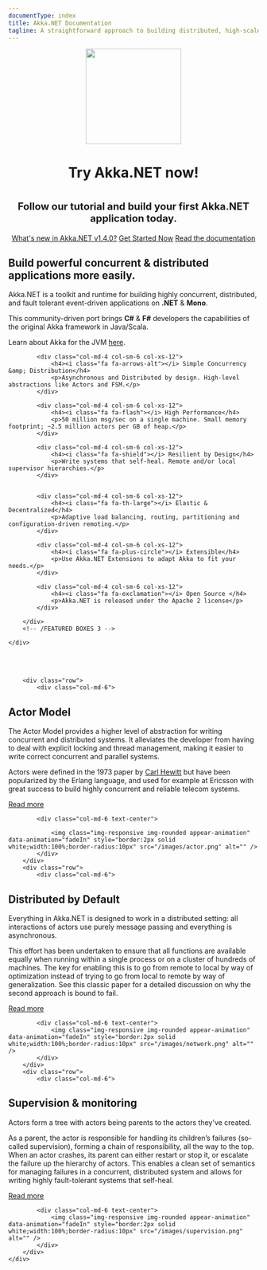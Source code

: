 ```yaml
---
documentType: index
title: Akka.NET Documentation
tagline: A straightforward approach to building distributed, high-scale applications in .NET
---
```

<!-- markdownlint-disable MD033 -->
<!-- markdownlint-disable MD009 -->
<style>
.subtitle {
    font-size:20px;
}
.jumbotron{
    text-align: center;
}
img.main-logo{
    width: 192px;
}
h2:before{
    display: none;
}
.featured-box-minimal h4:before {
    height: 0px;
    margin-top: 0px;
}
</style>

<div class="container">
    <div class="jumbotron">   
      <img src="images/mainlogo.png" class="main-logo" />
      <h1 class="title">Try <strong>Akka.NET</strong> now!</h1>
      <h1 class="title"><small class="subtitle">Follow our tutorial and build your first Akka.NET application today.</small></h1>
      <div class="options">
        <a class="btn btn-lg btn-primary" href="community/whats-new/akkadotnet-v1.4.md">What's new in Akka.NET v1.4.0?</a>
        <a class="btn btn-lg btn-primary" href="articles/intro/getting-started/tutorial-overview.md">Get Started Now</a> <a class="btn btn-lg btn-primary" href="articles/intro/what-is-akka.md">Read the documentation</a>
      </div>
    </div>
</div>

<section>
    <div class="container">
        <h2 class="lead">Build powerful concurrent &amp; distributed applications <strong>more easily</strong>.</h2>
        <p class="lead">Akka.NET is a toolkit and runtime for building highly concurrent, distributed, and fault tolerant event-driven applications on <strong>.NET</strong> &amp; <strong>Mono</strong>.</p>
        <p class="lead">This community-driven port brings <strong>C#</strong> &amp; <strong>F#</strong> developers the capabilities of the original Akka framework in Java/Scala.</p>
        <p class="lead">Learn about Akka for the JVM <a href="http://akka.io" target="_blank">here</a>.</p>
    </div>
</section>

<!-- WELCOME -->
<section>
    <div class="container">
        <!-- FEATURED BOXES 3 -->
        <div class="row featured-box-minimal">

            <div class="col-md-4 col-sm-6 col-xs-12">
                <h4><i class="fa fa-arrows-alt"></i> Simple Concurrency &amp; Distribution</h4>
                <p>Asynchronous and Distributed by design. High-level abstractions like Actors and FSM.</p>
            </div>

            <div class="col-md-4 col-sm-6 col-xs-12">
                <h4><i class="fa fa-flash"></i> High Performance</h4>
                <p>50 million msg/sec on a single machine. Small memory footprint; ~2.5 million actors per GB of heap.</p>
            </div>

            <div class="col-md-4 col-sm-6 col-xs-12">
                <h4><i class="fa fa-shield"></i> Resilient by Design</h4>
                <p>Write systems that self-heal. Remote and/or local supervisor hierarchies.</p>
            </div>


            <div class="col-md-4 col-sm-6 col-xs-12">
                <h4><i class="fa fa-th-large"></i> Elastic & Decentralized</h4>
                <p>Adaptive load balancing, routing, partitioning and configuration-driven remoting.</p>
            </div>

            <div class="col-md-4 col-sm-6 col-xs-12">
                <h4><i class="fa fa-plus-circle"></i> Extensible</h4>
                <p>Use Akka.NET Extensions to adapt Akka to fit your needs.</p>
            </div>

            <div class="col-md-4 col-sm-6 col-xs-12">
                <h4><i class="fa fa-exclamation"></i> Open Source </h4>
                <p>Akka.NET is released under the Apache 2 license</p>
            </div>

        </div>
        <!-- /FEATURED BOXES 3 -->

    </div>
</section>
<!-- /WELCOME -->
<br>
<br>
<!-- PREMIUM -->
<section class="alternate">
    <div class="container">

        <div class="row">
            <div class="col-md-6">
<h2><strong>Actor</strong> Model</h2>
                <p class="lead">
The Actor Model provides a higher level of abstraction for writing concurrent and distributed systems. It alleviates the developer from having to deal with explicit locking and thread management, making it easier to write correct concurrent and parallel systems. </p>
                <p>Actors were defined in the 1973 paper by <a href="http://en.wikipedia.org/wiki/Carl_Hewitt">Carl Hewitt</a> but have been popularized by the Erlang language, and used for example at Ericsson with great success to build highly concurrent and reliable telecom systems.</p>
                <p><a href="/articles/intro/what-problems-does-actor-model-solve.html">Read more</a></p>
            </div>

            <div class="col-md-6 text-center">

                <img class="img-responsive img-rounded appear-animation" data-animation="fadeIn" style="border:2px solid white;width:100%;border-radius:10px" src="/images/actor.png" alt="" />
            </div>
        </div>
        <div class="row">
            <div class="col-md-6">
<h2><strong>Distributed</strong> by Default</h2>
                <p class="lead">
Everything in Akka.NET is designed to work in a distributed setting: all interactions of actors use purely message passing and everything is asynchronous.
</p>
                <p>This effort has been undertaken to ensure that all functions are available equally when running within a single process or on a cluster of hundreds of machines. The key for enabling this is to go from remote to local by way of optimization instead of trying to go from local to remote by way of generalization. See this classic paper for a detailed discussion on why the second approach is bound to fail.
                </p>
                <p><a href="/articles/Remoting">Read more</a></p>
            </div>

            <div class="col-md-6 text-center">
                <img class="img-responsive img-rounded appear-animation" data-animation="fadeIn" style="border:2px solid white;width:100%;border-radius:10px" src="/images/network.png" alt="" />
            </div>
        </div>
        <div class="row">
            <div class="col-md-6">
<h2><strong>Supervision</strong> &amp; monitoring</h2>
                <p class="lead">
Actors form a tree with actors being parents to the actors they've created.</p>
                <p>
As a parent, the actor is responsible for handling its children’s failures (so-called supervision), forming a chain of responsibility, all the way to the top. When an actor crashes, its parent can either restart or stop it, or escalate the failure up the hierarchy of actors.
This enables a clean set of semantics for managing failures in a concurrent, distributed system and allows for writing highly fault-tolerant systems that self-heal.</p>
<p><a href="/articles/concepts/supervision.html">Read more</a></p>
            </div>

            <div class="col-md-6 text-center">
                <img class="img-responsive img-rounded appear-animation" data-animation="fadeIn" style="border:2px solid white;width:100%;border-radius:10px" src="/images/supervision.png" alt="" />
            </div>
        </div>
    </div>
</section>
